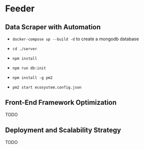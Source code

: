 # Feeder

##  Data Scraper with Automation
+ `docker-compose up --build -d` to create a mongodb database

+ `cd ./server`
+ `npm install`
+ `npm run db:init`
+ `npm install -g pm2`
+ `pm2 start ecosystem.config.json`



##  Front-End Framework Optimization
TODO

##  Deployment and Scalability Strategy
TODO